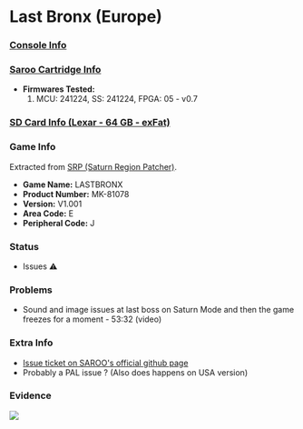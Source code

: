 # Last Bronx (Europe)

### [Console Info](../../../../../Info/Consoles/VA13/README.md)

### [Saroo Cartridge Info](../../../../../Info/Cartridges/GuangzhouSanStarOnlineShop/1.6/README.md)

- <b>Firmwares Tested:</b>
  1. MCU: 241224, SS: 241224, FPGA: 05 - v0.7

### [SD Card Info (Lexar - 64 GB - exFat)](../../../../../Info/SdCards/Lexar/64GB/exfat/README.md)

### Game Info

Extracted from [SRP (Saturn Region Patcher)](https://segaxtreme.net/resources/saturn-region-patcher.81/download).

- <b>Game Name:</b> LASTBRONX
- <b>Product Number:</b> MK-81078
- <b>Version:</b> V1.001
- <b>Area Code:</b> E
- <b>Peripheral Code:</b> J

### Status

- Issues :warning:

### Problems

- Sound and image issues at last boss on Saturn Mode and then the game freezes for a moment - 53:32 (video)

### Extra Info

- [Issue ticket on SAROO's official github page](https://github.com/tpunix/SAROO/issues/282)
- Probably a PAL issue ? (Also does happens on USA version)

### Evidence

[![](https://img.youtube.com/vi/r8KiVWmacyM/0.jpg)](https://www.youtube.com/watch?v=r8KiVWmacyM)
